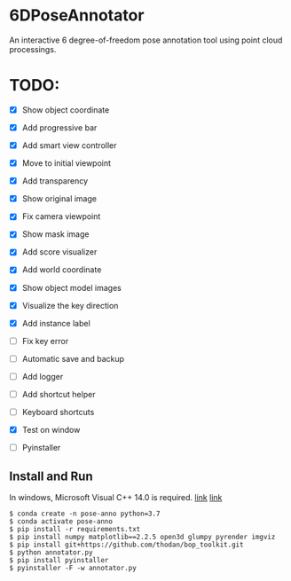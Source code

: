 # 6DPoseAnnotator

An interactive 6 degree-of-freedom pose annotation tool using point cloud processings.

<!-- <img src="./example.png" width="5000px"> -->

# TODO:
- [X] Show object coordinate
- [X] Add progressive bar
- [X] Add smart view controller
- [X] Move to initial viewpoint
- [X] Add transparency
- [X] Show original image
- [X] Fix camera viewpoint
- [X] Show mask image
- [X] Add score visualizer
- [X] Add world coordinate
- [X] Show object model images
- [X] Visualize the key direction
- [X] Add instance label
- [ ] Fix key error
- [ ] Automatic save and backup
- [ ] Add logger
- [ ] Add shortcut helper
- [ ] Keyboard shortcuts
- [X] Test on window
- [ ] Pyinstaller


## Install and Run

In windows, Microsoft Visual C++ 14.0 is required. [link](https://www.microsoft.com/ko-KR/download/details.aspx?id=48159) [link](https://visualstudio.microsoft.com/ko/visual-cpp-build-tools/)

```
$ conda create -n pose-anno python=3.7
$ conda activate pose-anno
$ pip install -r requirements.txt
$ pip install numpy matplotlib==2.2.5 open3d glumpy pyrender imgviz 
$ pip install git+https://github.com/thodan/bop_toolkit.git
$ python annotator.py
$ pip install pyinstaller
$ pyinstaller -F -w annotator.py
```

